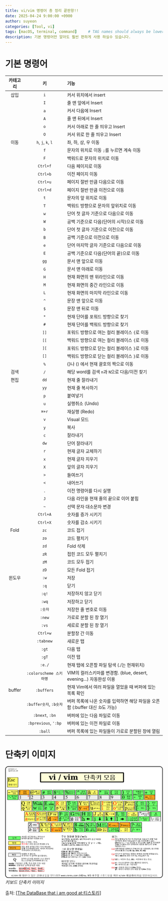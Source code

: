 ```yaml
---
title: vi/vim 명령어 총 정리 끝판왕!!
date: 2025-04-24 9:00:00 +0900
author: suyeon
categories: [Tool, vi]
tags: [macOS, terminal, command]     # TAG names should always be lowercase
description: 기본 명령어만 알아도 훨씬 편하게 사용 하실수 있습니다.
---
```


# 기본 명령어

|  카테고리  |          키           | 기능                                                  |
|:------:|:--------------------:|:----------------------------------------------------|
|   삽입   |         `i`          | 커서 위치에서 insert                                      |
|        |         `I`          | 줄 맨 앞에서 Insert                                      |
|        |         `a`          | 커서 다음에 Insert                                       |
 |        |         `A`          | 줄 맨 뒤에서 Insert                                      |
|        |         `o`          | 커서 아래로 한 줄 띄우고 Insert                               |
|        |         `O`          | 커서 위로 한 줄 띄우고 Insert                                |
|   이동   |  `h`, `j`, `k`, `l`  | 좌, 하, 상, 우 이동                                       |
|        |         `f`          | 문자의 위치로 이동 `;`를 누르면 계속 이동                           |
|        |         `F`          | 백워드로 문자의 위치로 이동                                     |
|        |       `Ctrl+f`       | 다음 페이지로 이동                                          |
|        |       `Ctrl+b`       | 이전 페이지 이동                                           |
|        |       `Ctrl+u`       | 페이지 절반 만큼 다음으로 이동                                   |
|        |       `Ctrl+d`       | 페이지 절반 만큼 이전으로 이동                                   |
|        |         `t`          | 문자의 앞 위치로 이동                                        |
|        |         `T`          | 백워드 방향으로 문자의 앞위치로 이동                                |
|        |         `w`          | 단어 첫 글자 기준으로 다음으로 이동                                |
|        |         `W`          | 공백 기준으로 다음(단어의 시작)으로 이동                             |
|        |         `b`          | 단어 첫 글자 기준으로 이전으로 이동                                |
|        |         `B`          | 공백 기준으로 이전으로 이동                                     |
|        |         `e`          | 단어 마지막 글자 기준으로 다음으로 이동                              |
|        |         `E`          | 공백 기준으로 다음(단어의 끝)으로 이동                              |
|        |         `gg`         | 문서 맨 앞으로 이동                                         |
|        |         `G`          | 문서 맨 아래로 이동                                         |
|        |         `H`          | 현재 화면의 맨 위라인으로 이동                                   |
|        |         `M`          | 현재 화면의 중간 라인으로 이동                                   |
|        |         `L`          | 현재 화면의 마지막 라인으로 이동                                  |
|        |         `^`          | 문장 맨 앞으로 이동                                         |
|        |         `$`          | 문장 맨 뒤로 이동                                          |
|        |         `*`          | 현재 단어를 포워드 방향으로 찾기                                  |
|        |         `#`          | 현재 단어를 백워드 방향으로 찾기                                  |
|        |         `]]`         | 포워드 방향으로 여는 컬리 블레이스 `{`로 이동                         |
|        |         `[[`         | 백워드 방향으로 여는 컬리 블레이스 `{`로 이동                         |
|        |         `][`         | 포워드 방향으로 닫는 컬리 블레이스 `}`로 이동                         |
|        |         `[]`         | 백워드 방향으로 닫는 컬리 블레이스 `}`로 이동                         |
|        |         `%`          | {}나 () 에서 현재 괄호의 짝으로 이동                             |
|   검색   |         `/`          | 해당 word를 검색 `n`과 `N`으로 다음/이전 찾기                     |
|   편집   |         `dd`         | 현재 줄 잘라내기                                           |
|        |         `yy`         | 현재 줄 복사하기                                           |
|        |         `p`          | 붙여넣기                                                |
|        |         `u`          | 실행취소 (Undo)                                         |
|        |        `⌘+r`         | 재실행 (Redo)                                          |
|        |         `v`          | Visual 모드                                           |
|        |         `y`          | 복사                                                  |
|        |         `c`          | 잘라내기                                                |
|        |         `dw`         | 단어 잘라내기                                             |
|        |         `r`          | 현재 글자 교체하기                                          |
|        |         `x`          | 현재 글자 지우기                                           |
|        |         `X`          | 앞의 글자 지우기                                           |
|        |         `>`          | 들여쓰기                                                |
|        |         `<`          | 내어쓰기                                                |
|        |         `.`          | 이전 명령어를 다시 실행                                       |
|        |         `J`          | 다음 라인을 현재 줄의 끝으로 이어 붙힘                              |
|        |         `~`          | 선택 문자 대소문자 변경                                       |
|        |       `Ctrl+A`       | 숫자를 증가 시키기                                          |
|        |       `Ctrl+X`       | 숫자를 감소 시키기                                          |
|  Fold  |         `zc`         | 코드 접기                                               |
|        |         `zo`         | 코드 펼치기                                              |
|        |         `zd`         | Fold 삭제                                             |
|        |         `zR`         | 접힌 코드 모두 펼치기                                        |
|        |         `zM`         | 코드 모두 접기                                            |
|        |         `zD`         | 모든 Fold 접기                                          |
|  윈도우   |         `:w`         | 저장                                                  |
|        |         `:q`         | 닫기                                                  |
|        |        `:q!`         | 저장하지 않고 닫기                                          |
|        |        `:wq`         | 저장하고 닫기                                             |
|        |        `:숫자`         | 저장한 줄 번호로 이동                                        |
|        |        `:new`        | 가로로 분할 된 창 열기                                       |
|        |        `:vs`         | 세로로 분할 된 창 열기                                       |
|        |       `Ctrl+w`       | 분할창 간 이동                                            |
|        |      `:tabnew`       | 새로운 탭                                               |
|        |        `:gt`         | 다음 탭                                                |
|        |        `:gT`         | 이전 탭                                                |
|        |        `:e./`        | 현재 탭에 오픈할 파일 탐색 (./는 현재위치)                          | 
|        | `:colorscheme 스키마명`  | VIM의 컬러스키마를 변경함. (blue, desert, evening...) 자동완성 이용 |
| buffer |      `:buffers`      | 현재 Vim에서 여러 파일을 열었을 때 버퍼에 있는 목록 확인                  |
|        | `:buffer숫자`, `:b숫자`  | 버퍼 목록에 나온 숫자를 입력하면 해당 파일을 오픈함 (:buffer 대신 :b도 가능)   |
|        |   `:bnext`, `:bn`    | 버퍼에 있는 다음 파일로 이동                                    |
|        | `:bprevious`, `':bp` | 버퍼에 있는 이전 파일로 이동                                    |
|        |       `:ball`        | 버퍼 목록에 있는 파일들이 가로로 분할된 창에 열림                        |

# 단축키 이미지
![vi, vim 단축키 모음](/assets/img/202504/240001_01.png)
_키보드 단축키 이미지_
  
출처: [[The DataBase that i am good at:티스토리]](https://stricky.tistory.com/135)
